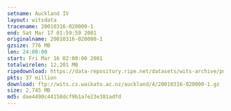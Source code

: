```yaml
---
setname: Auckland IV
layout: witsdata
tracename: 20010316-020000-1
end: Sat Mar 17 01:59:59 2001
originalname: 20010316-020000-1
gzsize: 776 MB
len: 24:00:00
start: Fri Mar 16 02:00:00 2001
totalwirelen: 12,201 MB
ripedownload: https://data-repository.ripe.net/datasets/wits-archive/pma/long/auck/4//20010316-020000-1.gz
pkts: 37 million
download: ftp://wits.cs.waikato.ac.nz/auckland/4/20010316-020000-1.gz
size: 2,745 MB
md5: dae4490c44158dcf9b1a7e23e381adfd
---
```

